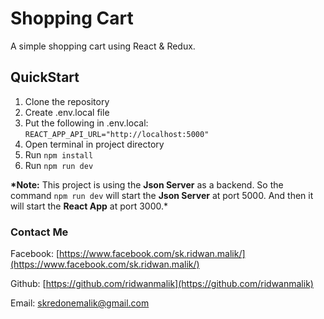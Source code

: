 # Shopping Cart

A simple shopping cart using React & Redux.

## QuickStart

1. Clone the repository
2. Create .env.local file
3. Put the following in .env.local: `REACT_APP_API_URL="http://localhost:5000"`
4. Open terminal in project directory
5. Run `npm install`
6. Run `npm run dev`

**\*Note:** This project is using the **Json Server** as a backend. So the
command `npm run dev` will start the **Json Server** at port 5000. And then it
will start the **React App** at port 3000.\*

### Contact Me

Facebook:
[https://www.facebook.com/sk.ridwan.malik/](https://www.facebook.com/sk.ridwan.malik/)

Github: [https://github.com/ridwanmalik](https://github.com/ridwanmalik)

Email: [skredonemalik@gmail.com](mailto:skredonemalik@gmail.com)
